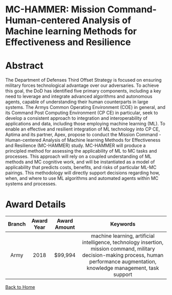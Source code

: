 
MC-HAMMER: Mission Command- Human-centered Analysis of Machine learning Methods for Effectiveness and Resilience
================================================================================================================

# Abstract


The Department of Defenses Third Offset Strategy is focused on ensuring military forces technological advantage over our adversaries. To achieve this goal, the DoD has identified five primary components, including a key need to leverage and integrate advanced algorithms and autonomous agents, capable of understanding their human counterparts in large systems. The Armys Common Operating Environment (COE) in general, and its Command Post Computing Environment (CP CE) in particular, seek to develop a consistent approach to integration and interoperability of applications and data, including those employing machine learning (ML). To enable an effective and resilient integration of ML technology into CP CE, Aptima and its partner, Apex, propose to conduct the Mission Command - Human-centered Analysis of Machine learning Methods for Effectiveness and Resilience (MC-HAMMER) study. MC-HAMMER will produce a principled method for assessing the applicability of ML to MC tasks and processes. This approach will rely on a coupled understanding of ML methods and MC cognitive work, and will be instantiated as a model of applicability that predicts costs, benefits, and risks of particular ML-MC pairings. This methodology will directly support decisions regarding how, when, and where to use ML algorithms and automated agents within MC systems and processes.  

# Award Details

|Branch|Award Year|Award Amount|Keywords|
| :---: | :---: | :---: | :---: |
|Army|2018|$99,994|machine learning, artificial intelligence, technology insertion, mission command, military decision-making process, human performance augmentation, knowledge management, task support|
  
  


[Back to Home](https://github.com/chrischow/dod_sbir_awards#1018)